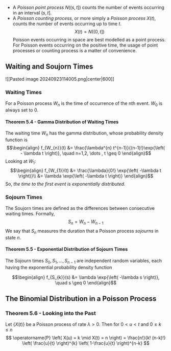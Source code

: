 
- A *Poisson point process* $N \left( (s, t] \right)$ counts the number of events occurring in an interval $(s, t]$.
- A *Poisson counting process*, or more simply a *Poisson process* $X(t)$, counts the number of events occurring up to time $t$.
$$X(t) = N \left( (0, t] \right)$$
Poisson events occurring in space are best modelled as a point process. For Poisson events occurring on the positive time, the usage of point processes or counting process is a matter of convenience. 


## Waiting and Soujorn Times

![[Pasted image 20240923114005.png|center|600]]
### Waiting Times

For a Poisson process $W_{n}$ is the time of occurrence of the nth event. $W_{0}$ is always set to $0$. 

#### Theorem 5.4 - Gamma Distribution of Waiting Times

The waiting time $W_{n}$ has the gamma distribution, whose probability density function is 
$$\begin{align}
f_{W_{n}}(t) &= \frac{\lambda^{n} t^{n-1}}{(n-1)!}\exp{\left( - \lambda t \right)}, \quad n=1,2, \dots , t \geq 0
\end{align}$$
Looking at $W_{1}:$
$$\begin{align}
f_{W_{1}}(t) &= \frac{\lambda}{0!} \exp{\left( -\lambda t \right)}\\
&= \lambda \exp{\left( -\lambda t \right)}
\end{align}$$
So, *the time to the first event is exponentially distributed.*

### Sojourn Times 

The Soujorn times are defined as the differences between consecutive waiting times. Formally,
$$S_{n}= W_{n}-W_{n-1}$$
We say that $S_{n}$ measures the duration that a Poisson process *sojourns* in state $n$.

#### Theorem 5.5 - Exponential Distribution of Sojourn Times

The Sojourn times $S_{0}, S_{1}, \dots , S_{n-1}$ are independent random variables, each having the exponential probability density function

$$\begin{align}
f_{S_{k}}(s) &= \lambda \exp{\left( -\lambda s  \right)}, \quad s \geq 0
\end{align}$$
## The Binomial Distribution in a Poisson Process

### Theorem 5.6 - Looking into the Past

Let $\left\{ X(t) \right\}$ be a Poisson process of rate $\lambda > 0$. Then for $0 < u < t$ and $0 \leq k \leq n$ 
$$
\operatorname{P} \left( X(u) = k \mid X(t) = n \right) = \frac{n!}{k! (n-k)!} \left( \frac{u}{t} \right)^{k} \left( 1-\frac{u}{t} \right)^{n-k}
$$
